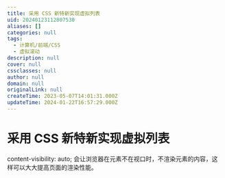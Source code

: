```yaml
---
title: 采用 CSS 新特新实现虚拟列表
uid: 20240123112807530
aliases: []
categories: null
tags:
  - 计算机/前端/CSS
  - 虚拟滚动
description: null
cover: null
cssclasses: null
author: null
domain: null
originalLink: null
createTime: 2023-05-07T14:01:31.000Z
updateTime: 2024-01-22T16:57:29.000Z
---
```


# 采用 CSS 新特新实现虚拟列表

content-visibility: auto; 会让浏览器在元素不在视口时，不渲染元素的内容，这样可以大大提高页面的渲染性能。
